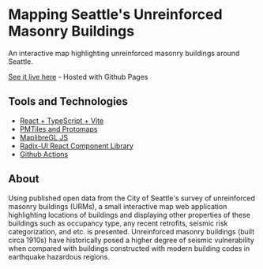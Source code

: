 # Mapping Seattle's Unreinforced Masonry Buildings

An interactive map highlighting unreinforced masonry buildings around Seattle.

[See it live here](https://jbronder.github.io/seattle-urms/) - Hosted with Github Pages


## Tools and Technologies

- [React + TypeScript + Vite](https://https://vitejs.dev/guide/#scaffolding-your-first-vite-project)
- [PMTiles and Protomaps](https://protomaps.com/)
- [MaplibreGL JS](https://maplibre.org/maplibre-gl-js/docs/)
- [Radix-UI React Component Library](https://www.radix-ui.com/)
- [Github Actions](https://docs.github.com/en/actions)


## About

Using published open data from the City of Seattle's survey of unreinforced
masonry buildings (URMs), a small interactive map web application highlighting
locations of buildings and displaying other properties of these buildings such
as occupancy type, any recent retrofits, seismic risk categorization, and etc.
is presented. Unreinforced masonry buildings (built circa 1910s) have
historically posed a higher degree of seismic vulnerability when compared with
buildings constructed with modern building codes in earthquake hazardous
regions.